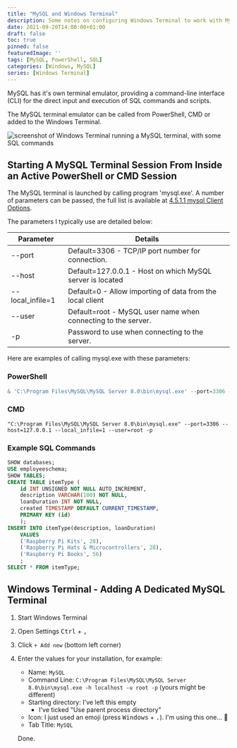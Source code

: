 ```yaml
---
title: "MySQL and Windows Terminal"
description: Some notes on configuring Windows Terminal to work with MySQL. 
date: 2021-09-20T14:00:00+01:00
draft: false
toc: true
pinned: false
featuredImage: ''
tags: [MySQL, PowerShell, SQL]
categories: [Windows, MySQL]
series: [Windows Terminal]
---
```


MySQL has it's own terminal emulator, providing a command-line interface (CLI) for the direct input and execution of SQL commands and scripts. 

<!--more-->

The MySQL terminal emulator can be called from PowerShell, CMD or added to the Windows Terminal.

![screenshot of Windows Terminal running a MySQL terminal, with some SQL commands](/images/MySQL-Terminal-In-Windows-Terminal.png "MySQL in Windows Terminal")

## Starting A MySQL Terminal Session From Inside an Active PowerShell or CMD Session

The MySQL terminal is launched by calling program 'mysql.exe'.  A number of parameters can be passed, the full list is available at [4.5.1.1 mysql Client Options](https://dev.mysql.com/doc/refman/8.0/en/mysql-command-options.html).  

The parameters I typically use are detailed below: 

| Parameter | Details                                                       |
|-----------|---------------------------------------------------------------|
| --port    | Default=3306 - TCP/IP port number for connection.             |
| --host    | Default=127.0.0.1 - Host on which MySQL server is located     |
| --local_infile=1 | Default=0 - Allow importing of data from the local client |
| --user    | Default=root - MySQL user name when connecting to the server. |
| -p        | Password to use when connecting to the server.                |

Here are examples of calling mysql.exe with these parameters:

### PowerShell

```powershell
& 'C:\Program Files\MySQL\MySQL Server 8.0\bin\mysql.exe' --port=3306 --host=127.0.0.1 --local_infile=1 --user=root -p
```

### CMD

```Batchfile
"C:\Program Files\MySQL\MySQL Server 8.0\bin\mysql.exe" --port=3306 --host=127.0.0.1 --local_infile=1 --user=root -p
```

### Example SQL Commands

```sql
SHOW databases;
USE employeeschema;
SHOW TABLES;
CREATE TABLE itemType (
    id INT UNSIGNED NOT NULL AUTO_INCREMENT,
    description VARCHAR(100) NOT NULL,
    loanDuration INT NOT NULL,
    created TIMESTAMP DEFAULT CURRENT_TIMESTAMP,
    PRIMARY KEY (id)
    );
INSERT INTO itemType(description, loanDuration)
    VALUES
    ('Raspberry Pi Kits', 28),
    ('Raspberry Pi Hats & Microcontrollers', 28),
    ('Raspberry Pi Books', 56)
    ;
SELECT * FROM itemType;
```

## Windows Terminal - Adding A Dedicated MySQL Terminal

1. Start Windows Terminal
1. Open Settings <kbd>Ctrl</kbd> + <kbd>,</kbd>
1. Click `+ Add new` (bottom left corner)
1. Enter the values for your installation, for example:
    
    - Name: `MySQL`
    - Command Line: `C:\Program Files\MySQL\MySQL Server 8.0\bin\mysql.exe -h localhost -u root -p` (yours might be different)
    - Starting directory: I've left this empty
        - I've ticked "Use parent process directory"
    - Icon:  I just used an emoji (press <kbd>Windows</kbd> + <kbd>.</kbd>).  I'm using this one... 🐬
    - Tab Title: `MySQL`

    Done.